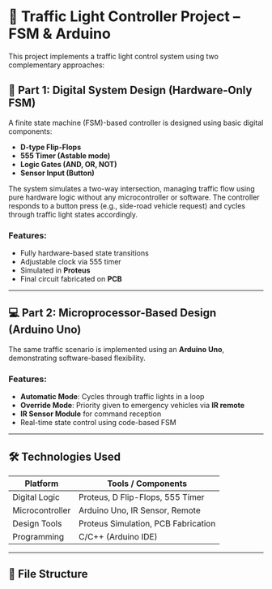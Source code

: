# 🚦 Traffic Light Controller Project – FSM & Arduino

This project implements a traffic light control system using two complementary approaches:

## 🔧 Part 1: Digital System Design (Hardware-Only FSM)

A finite state machine (FSM)-based controller is designed using basic digital components:
- **D-type Flip-Flops**
- **555 Timer (Astable mode)**
- **Logic Gates (AND, OR, NOT)**
- **Sensor Input (Button)**

The system simulates a two-way intersection, managing traffic flow using pure hardware logic without any microcontroller or software. The controller responds to a button press (e.g., side-road vehicle request) and cycles through traffic light states accordingly.

### Features:
- Fully hardware-based state transitions
- Adjustable clock via 555 timer
- Simulated in **Proteus**
- Final circuit fabricated on **PCB**

---

## 💻 Part 2: Microprocessor-Based Design (Arduino Uno)

The same traffic scenario is implemented using an **Arduino Uno**, demonstrating software-based flexibility.

### Features:
- **Automatic Mode**: Cycles through traffic lights in a loop
- **Override Mode**: Priority given to emergency vehicles via **IR remote**
- **IR Sensor Module** for command reception
- Real-time state control using code-based FSM

---

## 🛠 Technologies Used

| Platform        | Tools / Components                  |
|----------------|--------------------------------------|
| Digital Logic  | Proteus, D Flip-Flops, 555 Timer     |
| Microcontroller| Arduino Uno, IR Sensor, Remote       |
| Design Tools   | Proteus Simulation, PCB Fabrication  |
| Programming    | C/C++ (Arduino IDE)                  |

---

## 📁 File Structure

